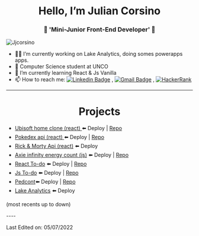 <h1 align="center"> Hello, I’m Julian Corsino</h1>
<h3 align="center">🚀 'Mini-Junior Front-End Developer' 🚀</h3>

<p align="left"> <img src="https://komarev.com/ghpvc/?username=Jjcorsino" alt="Jjcorsino" /> </p>

- 👨‍💻 I’m currently working on Lake Analytics, doing somes powerapps apps.
- 📖 Computer Science student at UNCO
- 🌱 I’m currently learning React & Js Vanilla
- 📫 How to reach me: [![Linkedin Badge](https://img.shields.io/badge/-LinkedIn-blue?style=flat-square&logo=Linkedin&logoColor=white&link=)](https://www.linkedin.com/in/julian-ismael-corsino-5a4361180/) 
, [![Gmail Badge](https://img.shields.io/badge/-Gmail-c14438?style=flat-square&logo=Gmail&logoColor=white&link=mailto:juliancorsino@gmail.com)](mailto:juliancorsino@gmail.com)
, [![HackerRank](https://img.shields.io/badge/-Hackerrank-2EC866?style=flat-square&logo=HackerRank&logoColor=white)](https://www.hackerrank.com/ekko__)



----
<h1 align="center"> Projects</h1>

- [Ubisoft home clone (react) ](https://ubisoftjjcorsino.netlify.app/)⬅️ Deploy | [Repo](https://github.com/Jjcorsino/UbisoftInterview)
- [Pokedex api (react) ](https://kokemonedex-api.netlify.app/)⬅️ Deploy | [Repo](https://github.com/Jjcorsino/Pokeapi)
- [Rick & Morty Api (react)](https://riick-and-morty-apii.netlify.app/) ⬅️ Deploy
- [Axie infinity energy count (js)](https://axie.energy/) ⬅️ Deploy | [Repo](https://github.com/Jjcorsino/axieEnergy-main)
- [React To-do](https://jjcorsino.github.io/React-To-Do/) ⬅️ Deploy | [Repo](https://github.com/Jjcorsino/React-To-Do)
- [Js To-do](https://jjcorsino.github.io/ToDoTimer/) ⬅️ Deploy | [Repo](https://github.com/Jjcorsino/ToDoTimer)
- [Pedcont](https://jjcorsino.github.io/Pedcont/)⬅️ Deploy | [Repo](https://github.com/Jjcorsino/Pedcont)
- [Lake Analytics](https://www.lake-analytics.com/) ⬅️ Deploy

<p> (most recents up to down) </p>
----

Last Edited on: 05/07/2022
